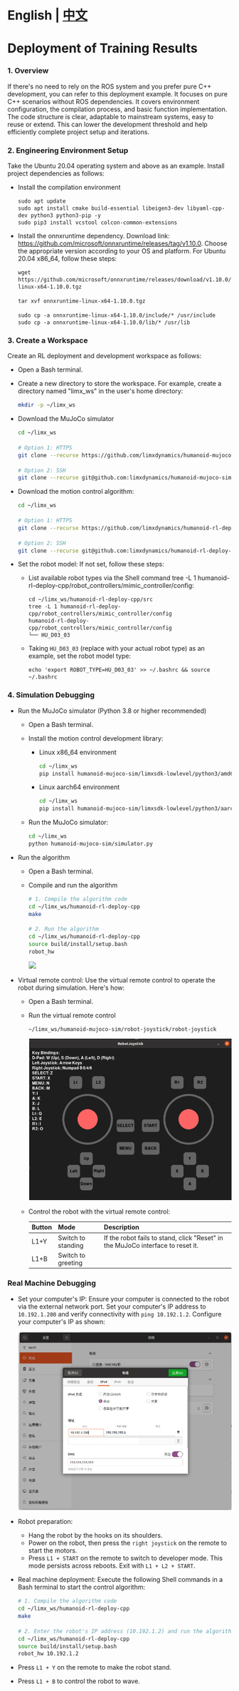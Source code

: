 # English | [中文](README_cn.md)
# Deployment of Training Results

### 1. Overview

 If there's no need to rely on the ROS system and you prefer pure C++ development, you can refer to this deployment example. It focuses on pure C++ scenarios without ROS dependencies. It covers environment configuration, the compilation process, and basic function implementation. The code structure is clear, adaptable to mainstream systems, easy to reuse or extend. This can lower the development threshold and help efficiently complete project setup and iterations.

### 2. Engineering Environment Setup

  Take the Ubuntu 20.04 operating system and above as an example. Install project dependencies as follows:

- Install the compilation environment

  ```
  sudo apt update
  sudo apt install cmake build-essential libeigen3-dev libyaml-cpp-dev python3 python3-pip -y
  sudo pip3 install vcstool colcon-common-extensions
  ```

- Install the onnxruntime dependency. Download link: https://github.com/microsoft/onnxruntime/releases/tag/v1.10.0. Choose the appropriate version according to your OS and platform. For Ubuntu 20.04 x86_64, follow these steps:

  ```
  wget https://github.com/microsoft/onnxruntime/releases/download/v1.10.0/onnxruntime-linux-x64-1.10.0.tgz
    
  tar xvf onnxruntime-linux-x64-1.10.0.tgz
  
  sudo cp -a onnxruntime-linux-x64-1.10.0/include/* /usr/include
  sudo cp -a onnxruntime-linux-x64-1.10.0/lib/* /usr/lib
  ```

### 3. Create a Workspace

  Create an RL deployment and development workspace as follows:

- Open a Bash terminal.

- Create a new directory to store the workspace. For example, create a directory named "limx_ws" in the user's home directory:
  ```Bash
  mkdir -p ~/limx_ws
  ```
  
- Download the MuJoCo simulator
  ```Bash
  cd ~/limx_ws
  
  # Option 1: HTTPS
  git clone --recurse https://github.com/limxdynamics/humanoid-mujoco-sim.git
  
  # Option 2: SSH
  git clone --recurse git@github.com:limxdynamics/humanoid-mujoco-sim.git
  ```
  
- Download the motion control algorithm:
  ```Bash
  cd ~/limx_ws
  
  # Option 1: HTTPS
  git clone --recurse https://github.com/limxdynamics/humanoid-rl-deploy-cpp.git
  
  # Option 2: SSH
  git clone --recurse git@github.com:limxdynamics/humanoid-rl-deploy-cpp.git
  ```
  
  
  
- Set the robot model: If not set, follow these steps:
  - List available robot types via the Shell command tree -L 1 humanoid-rl-deploy-cpp/robot_controllers/mimic_controller/config:
    
    ```
    cd ~/limx_ws/humanoid-rl-deploy-cpp/src
    tree -L 1 humanoid-rl-deploy-cpp/robot_controllers/mimic_controller/config
    humanoid-rl-deploy-cpp/robot_controllers/mimic_controller/config
    └── HU_D03_03
    
    ```
    
  - Taking `HU_D03_03` (replace with your actual robot type) as an example, set the robot model type: 
    
    ```
    echo 'export ROBOT_TYPE=HU_D03_03' >> ~/.bashrc && source ~/.bashrc
    ```

### 4. Simulation Debugging

- Run the MuJoCo simulator (Python 3.8 or higher recommended)

  - Open a Bash terminal.

  - Install the motion control development library:
    - Linux x86_64 environment
    
      ```bash
      cd ~/limx_ws
      pip install humanoid-mujoco-sim/limxsdk-lowlevel/python3/amd64/limxsdk-*-py3-none-any.whl
      ```
    
    - Linux aarch64 environment
    
      ```bash
      cd ~/limx_ws
      pip install humanoid-mujoco-sim/limxsdk-lowlevel/python3/aarch64/limxsdk-*-py3-none-any.whl
      ```
    
  - Run the MuJoCo simulator:
    
    ```bash
    cd ~/limx_ws
    python humanoid-mujoco-sim/simulator.py
    ```

- Run the algorithm

  - Open a Bash terminal.

  - Compile and run the algorithm
    
    ```bash
    # 1. Compile the algorithm code
    cd ~/limx_ws/humanoid-rl-deploy-cpp
    make
    
    # 2. Run the algorithm
    cd ~/limx_ws/humanoid-rl-deploy-cpp
    source build/install/setup.bash
    robot_hw
    ```
    
    ![](doc/simulator.gif)
  
- Virtual remote control: Use the virtual remote control to operate the robot during simulation. Here's how:

  - Open a Bash terminal.

  - Run the virtual remote control

    ```
    ~/limx_ws/humanoid-mujoco-sim/robot-joystick/robot-joystick
    ```
    
    ![](doc/robot-joystick.png)


  - Control the robot with the virtual remote control:
  
    | **Button** | **Mode**         | **Description**                                                    |
    | -------- | ---------------- | ----------------------------------------------------------- |
    | L1+Y     | Switch to standing | If the robot fails to stand, click "Reset" in the MuJoCo interface to reset it. |
    | L1+B     | Switch to greeting |                                                             |

### Real Machine Debugging

- Set your computer's IP: Ensure your computer is connected to the robot via the external network port. Set your computer's IP address to `10.192.1.200` and verify connectivity with `ping 10.192.1.2`. Configure your computer's IP as shown:

  ![img](doc/ip.png)

- Robot preparation:

  - Hang the robot by the hooks on its shoulders.
  - Power on the robot, then press the `right joystick` on the remote to start the motors.
  - Press `L1 + START` on the remote to switch to developer mode. This mode persists across reboots. Exit with `L1 + L2 + START`.

- Real machine deployment: Execute the following Shell commands in a Bash terminal to start the control algorithm:

  ```bash
  # 1. Compile the algorithm code
  cd ~/limx_ws/humanoid-rl-deploy-cpp
  make
  
  # 2. Enter the robot's IP address (10.192.1.2) and run the algorithm
  cd ~/limx_ws/humanoid-rl-deploy-cpp
  source build/install/setup.bash
  robot_hw 10.192.1.2
  ```
  
- Press `L1 + Y` on the remote to make the robot stand.

- Press `L1 + B` to control the robot to wave.
